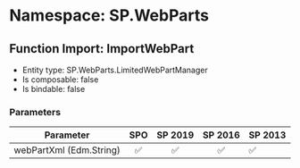 # Namespace: SP.WebParts

## Function Import: ImportWebPart

- Entity type: SP.WebParts.LimitedWebPartManager
- Is composable: false
- Is bindable: false

### Parameters

Parameter | SPO | SP 2019 | SP 2016 | SP 2013
----------|:---:|:-------:|:-------:|:-------
webPartXml (Edm.String) | ✅ | ✅ | ✅ | ✅